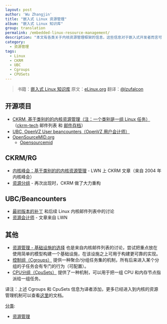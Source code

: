 ```yaml
---
layout: post
author: 'Wu Zhangjin'
title: "嵌入式 Linux 资源管理"
album: "嵌入式 Linux 知识库"
group: translation
permalink: /embedded-linux-resource-management/
description: "本文有各类关于内核资源管理框架的信息，这些信息对于嵌入式开发者而言可能会感兴趣。"
category:
  - 资源管理
tags:
  - Linux
  - CKRM
  - UBC
  - Cgroups
  - CPUSets 
---
```


> 书籍：[嵌入式 Linux 知识库](https://tinylab.gitbooks.io/elinux)
> 原文：[eLinux.org](http://eLinux.org/Resource_Management)
> 翻译：[@lzufalcon](https://github.com/lzufalcon)

## 开源项目

-   [CKRM, 基于类别的的内核资源管理（注：一个类别是一组 Linux 任务）](http://ckrm.sourceforge.net)（[ckrm-tech](https://lists.sourceforge.net/lists/listinfo/ckrm-tech) 邮件列表 和 [邮件存档](http://sourceforge.net/mailarchive/forum.php?forum=ckrm-tech)）
-   [UBC, OpenVZ User beancounters（OpenVZ 用户会计师）](http://wiki.openvz.org/Category:UBC)
-   [OpenSourceMID.org](http://www.opensourcemid.org)
    -   [Opensourcemid](http://tinylab.gitbooks.io/elinux/content/zh/dev_portals/Hardware_Hacking/Opensourcemid/Opensourcemid.html "Opensourcemid")


## CKRM/RG

-   [内核峰会：基于类别的的内核资源管理](http://lwn.net/Articles/94573/) - LWN 上 CKRM 文章（来自 2004 年内核峰会）
-   [资源分组](http://lwn.net/Articles/181857/) - 再次出现时，CKRM 做了大力重构


## UBC/Beancounters

-   [最初版本的补丁](http://article.gmane.org/gmane.linux.kernel/437312) 和后续 Linux 内核邮件列表中的讨论
-   [资源会计师](http://lwn.net/Articles/197433/) - 文章来自 LWN


## 其他

-   [资源管理 - 基础设施的选择](http://lkml.org/lkml/2006/10/30/49) 也是来自内核邮件列表的讨论，尝试把重点放在使用简单的模型构建一个基础设施，在该设施之上可用于构建更可靠的实现。
-   [控制组（Cgroups）](https://www.kernel.org/doc/Documentation/cgroups/cgroups.txt) 提供一种聚合/分组任务集的机制，所有后来进入某个分组的子任务会有专门的行为（可配置）。
-   [CPU分组（CpuSets）](https://www.kernel.org/doc/Documentation/cgroups/cpusets.txt) 提供了一种机制，可以用于把一组 CPU 和内存节点指派给一组任务。

译注：上述 Cgroups 和 CpuSets 信息为译者添加，更多已经进入到内核的资源管理机制可以查看[这里](https://www.kernel.org/doc/Documentation/cgroups/)的文档。


[分类](http://eLinux.org/Special:Categories "Special:Categories"):

-   [资源管理](http://eLinux.org/Category:Resource_Management "Category:Resource Management")
